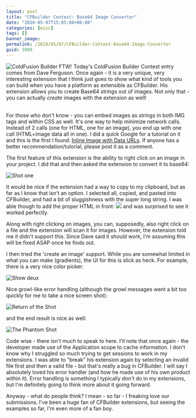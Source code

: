 ```yaml
---
layout: post
title: "CFBuilder Contest: Base64 Image Converter"
date: "2010-05-07T15:05:00+06:00"
categories: [misc]
tags: []
banner_image: 
permalink: /2010/05/07/CFBuilder-Contest-Base64-Image-Converter
guid: 3809
---
```


<img src="https://static.raymondcamden.com/images/cfjedi/cf_builder_appicon.jpg" align="left" style="margin-right:5px" title="ColdFusion Builder FTW!" /> Today's ColdFusion Builder Contest entry comes from Dave Ferguson. Once again - it is a very unique, very interesting extension that I think just goes to show what kind of tools you can build when you have a platform as extensible as CFBuilder. His extension allows you to create Base64 strings out of images. Not only that - you can actually <i>create</i> images with the extension as well!

<br clear="left">
<!--more-->
For those who don't know - you can embed images as strings in both IMG tags and within CSS as well. It's one way to help minimize network calls. Instead of 2 calls (one for HTML, one for an image), you end up with one call (HTML+image data all in one). I did a quick Google for a tutorial on it and this is the first I found: <a href="http://www.websiteoptimization.com/speed/tweak/inline-images/">Inline Image with Data URLs</a>. If anyone has a better recommendation/tutorial, please post it as a comment. 

The first feature of this extension is the ability to right click on an image in your project. I did that and then asked the extension to convert it to base64:

<img src="https://static.raymondcamden.com/images/cfjedi/Screen shot 2010-05-07 at 1.03.29 PM.png" title="Shot one" />

It would be nice if the extension had a way to copy to my clipboard, but as far as I know that isn't an option. I selected all, copied, and pasted into CFBuilder, and had a bit of sluggishness with the super long string. I was able though to add the proper HTML in front: <img src="data:image/gif;base64,long string of stuff here"> and was surprised to see it worked perfectly. 

Along with right clicking on images, you can, supposedly, also right click on a file and the extension will scan it for images. However, the extension told me it didn't support this. Since Dave said it <i>should</i> work, I'm assuming this will be fixed ASAP once he finds out. 

I then tried the 'create an image' support. While you are somewhat limited in what you can make (gradients), the UI for this is slick as heck. For example, there is a very nice color picker:

<img src="https://static.raymondcamden.com/images/cfjedi/Screen shot 2010-05-07 at 11.31.51 AM.png" title="Show deux" />

Nice growl-like error handling (although the growl messages went a bit too quickly for me to take a nice screen shot):

<img src="https://static.raymondcamden.com/images/cfjedi/Screen shot 2010-05-07 at 11.34.48 AM.png" title="Return of the Shot" />

and the end result is nice as well:

<img src="https://static.raymondcamden.com/images/cfjedi/Screen shot 2010-05-07 at 11.33.48 AM.png" title="The Phantom Shot" />

Code wise - there isn't much to speak to here. I'll note that once again - the developer made use of the Application scope to cache information. I don't know why I struggled so much trying to get sessions to work in my extensions. I was able to "break" his extension again by selecting an invalid file first and then a valid file - but that's really a bug in CFBuilder. I will say I absolutely loved his error handler (and how he made use of his own product within it). Error handling is something I typically <i>don't</i> do in my extensions, but I'm definitely going to think more about it going forward. 

Anyway - what do people think? I mean - so far - I freaking love our submissions. I've been a huge fan of CFBuilder extensions, but seeing the examples so far, I'm even more of a fan boy.